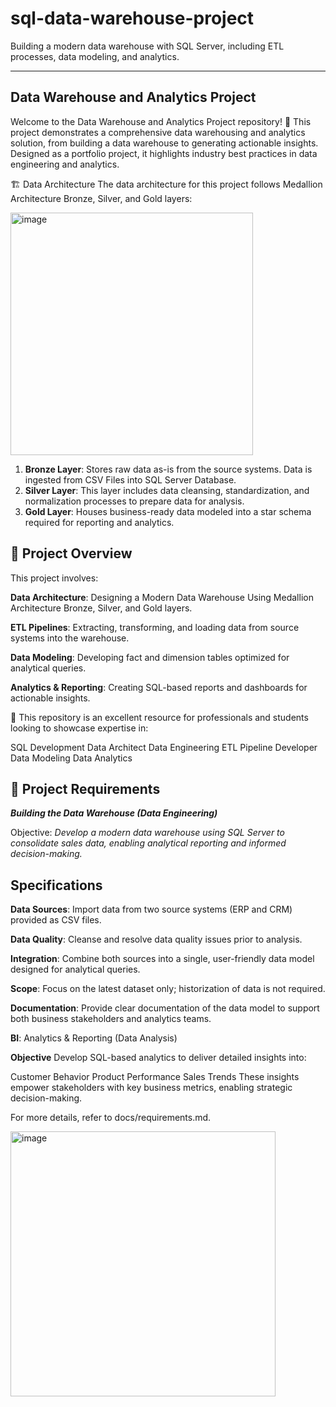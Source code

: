 # sql-data-warehouse-project
Building a modern data warehouse with SQL Server, including ETL processes, data modeling, and analytics.

---
## Data Warehouse and Analytics Project
Welcome to the Data Warehouse and Analytics Project repository! 🚀
This project demonstrates a comprehensive data warehousing and analytics solution, from building a data warehouse to generating actionable insights. Designed as a portfolio project, it highlights industry best practices in data engineering and analytics.

🏗️ Data Architecture
The data architecture for this project follows Medallion Architecture Bronze, Silver, and Gold layers:

<img width="388" alt="image" src="https://github.com/user-attachments/assets/aa4e234e-9528-4fb0-b9df-72616f4a6100" />

1. **Bronze Layer**: Stores raw data as-is from the source systems. Data is ingested from CSV Files into SQL Server Database.
2. **Silver Layer**: This layer includes data cleansing, standardization, and normalization processes to prepare data for analysis.
3. **Gold Layer**: Houses business-ready data modeled into a star schema required for reporting and analytics.

## 📖 Project Overview
This project involves:

 **Data Architecture**: Designing a Modern Data Warehouse Using Medallion Architecture Bronze, Silver, and Gold layers.
 
 **ETL Pipelines**: Extracting, transforming, and loading data from source systems into the warehouse.
 
 **Data Modeling**: Developing fact and dimension tables optimized for analytical queries.
 
 **Analytics & Reporting**: Creating SQL-based reports and dashboards for actionable insights.

🎯 This repository is an excellent resource for professionals and students looking to showcase expertise in:

SQL Development
Data Architect
Data Engineering
ETL Pipeline Developer
Data Modeling
Data Analytics

## 🚀 Project Requirements

***Building the Data Warehouse (Data Engineering)***

Objective: 
*Develop a modern data warehouse using SQL Server to consolidate sales data, enabling analytical reporting and informed decision-making.*

## Specifications

**Data Sources**: Import data from two source systems (ERP and CRM) provided as CSV files.

**Data Quality**: Cleanse and resolve data quality issues prior to analysis.

**Integration**: Combine both sources into a single, user-friendly data model designed for analytical queries.

**Scope**: Focus on the latest dataset only; historization of data is not required.

**Documentation**: Provide clear documentation of the data model to support both business stakeholders and analytics teams.

**BI**: Analytics & Reporting (Data Analysis)

**Objective**
Develop SQL-based analytics to deliver detailed insights into:

Customer Behavior
Product Performance
Sales Trends
These insights empower stakeholders with key business metrics, enabling strategic decision-making.

For more details, refer to docs/requirements.md.


<img width="424" alt="image" src="https://github.com/user-attachments/assets/d4e9b843-aee5-4bec-ab9c-7aec60e064de" />
